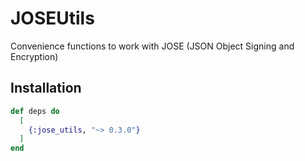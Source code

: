 # JOSEUtils

Convenience functions to work with JOSE (JSON Object Signing and Encryption)

## Installation

```elixir
def deps do
  [
    {:jose_utils, "~> 0.3.0"}
  ]
end
```
